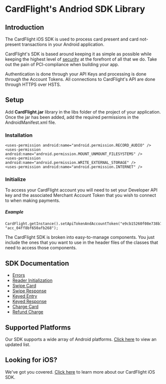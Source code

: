 CardFlight's Andriod SDK Library
=================

Introduction
------------

The CardFlight iOS SDK is used to process card present and card not-present transactions in your Android application.

CardFlight's SDK is based around keeping it as simple as possible while keeping the highest level of [security](https://developers.getcardflight.com/help/security) at the forefront of all that we do. Take out the pain of PCI-compliance when building your app.

Authentication is done through your API Keys and processing is done through the Account Tokens. All connections to CardFlight's API are done through HTTPS over HSTS.


Setup
----------

Add **CardFlight.jar** library in the libs folder of the project of your application. Once the jar has been added, add the required permissions in the AndroidManifest.xml file.

### Installation

```
<uses-permission android:name="android.permission.RECORD_AUDIO" />
<uses-permission android:name="android.permission.MOUNT_UNMOUNT_FILESYSTEMS" />
<uses-permission android:name="android.permission.WRITE_EXTERNAL_STORAGE" />
<uses-permission android:name="android.permission.INTERNET" />
```

### Initialize

To access your CardFlight account you will need to set your Developer API key and the associated Merchant Account Token that you wish to connect to when making payments.

##### Example

```
CardFlight.getInstance().setApiTokenAndAccountToken("e9cb15260f08e738b782952895d4ba4f", "acc_04ff8bf650afb268");
```

The CardFlight SDK is broken into easy-to-manage components. You just include the ones that you want to use in the header files of the classes that need to access those components.

SDK Documentation
--------------

- [Errors](https://developers.getcardflight.com/docs/api/android#errors)
- [Reader Initialization](https://developers.getcardflight.com/docs/api/android#reader_initialization)
- [Swipe Card](https://developers.getcardflight.com/docs/api/android#swipe_card)
- [Swipe Response](https://developers.getcardflight.com/docs/api/android#swipe_card_response)
- [Keyed Entry](https://developers.getcardflight.com/docs/api/android#keyed_entry)
- [Keyed Response](https://developers.getcardflight.com/docs/api/android#keyed_response)
- [Charge Card](https://developers.getcardflight.com/docs/api/android#process_payment)
- [Refund Charge](https://developers.getcardflight.com/docs/api/android#refund_charge)


Supported Platforms
-----------------------

Our SDK supports a wide array of Android platforms. [Click here](https://developers.getcardflight.com/docs/android) to view an updated list.


Looking for iOS?
-----------------

We've got you covered. [Click here](https://github.com/CardFlight/cardflight-ios) to learn more about our CardFlight iOS SDK.

